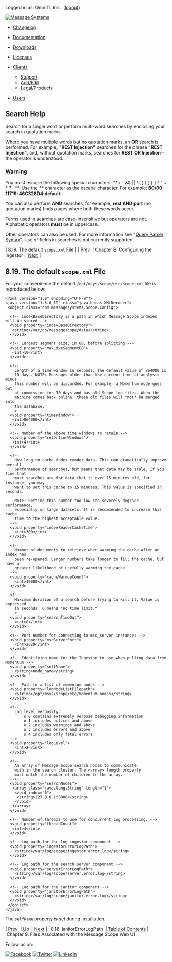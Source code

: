 Logged in as: OmniTI, Inc.  ([logout](https://support.messagesystems.com/logout.php))

[![Message Systems](https://support.messagesystems.com/images/ms-white205.png)](https://support.messagesystems.com/start.php) 

*   [Changelog](https://support.messagesystems.com/start.php?show=changelog)
*   [Documentation](https://support.messagesystems.com/docs/)
*   [Downloads](https://support.messagesystems.com/start.php)

*   [Licenses](https://support.messagesystems.com/license_summary.php)
*   <a href="">Clients</a>
    *   [Support](https://support.messagesystems.com/cs.php)
    *   [Add/Edit](https://support.messagesystems.com/edit_client.php)
    *   [Legal/Products](https://support.messagesystems.com/edit_products.php)
*   [Users](https://support.messagesystems.com/edit_customer.php)

## Search Help

Search for a single word or perform multi-word searches by enclosing your search in quotation marks.

Where you have multiple words but no quotation marks, an **OR** search is performed. For example, **"REST Injection"** searches for the phrase **"REST Injection"**, and, without quotation marks, searches for **REST OR Injection**--the operator is understood.

### Warning

You must escape the following special characters: **+ - && || ! ( ) { } [ ] ^ " ~ * ? : \**. Use the **\** character as the escape character. For example: **B0/00-11719-46C328D4\:default\:**

You can also perform **AND** searches, for example, **rest AND port** (no quotation marks) finds pages where both these words occur.

Terms used in searches are case-insensitive but operators are not. Alphabetic operators **must** be in uppercase.

Other operators can also be used. For more information see "[Query Parser Syntax](https://lucene.apache.org/core/old_versioned_docs/versions/3_0_0/queryparsersyntax.html)". Use of fields in searches is not currently supported.

| 8.19. The default `scope.xml` File |
| [Prev](msc.ingestor.janitorerrorlogpath.php)  | Chapter 8. Configuring the Ingestor |  [Next](msc.files.php) |

## 8.19. The default `scope.xml` File

For your convenience the default `/opt/msys/scope/etc/scope.xml` file is reproduced below:

```
<?xml version="1.0" encoding="UTF-8"?>
<java version="1.5.0_19" class="java.beans.XMLDecoder">
 <object class="com.messagesystems.Scope.Config">

  <!-- indexBaseDirectory is a path in which Message Scope indexes will be stored -->
  <void property="indexBaseDirectory">
   <string>/var/db/messagescope/data</string>
  </void>

  <!-- Largest segment size, in GB, before splitting -->
  <void property="maxLiveSegmentGB">
   <int>10</int>
  </void>

  <!--
    Length of a time window in seconds. The default value of 864000 is
    10 days. NOTE: Messages older than the current time at analysis minus
    this number will be discarded. For example, a Momentum node goes out
    of commission for 10 days and has old Scope log files. When the
    machine comes back online, these old files will *not* be merged into
    the database.
  -->
  <void property="timeWindow">
   <int>864000</int>
  </void>

  <!-- Number of the above time windows to retain -->
  <void property="retentionWindows">
   <int>4</int>
  </void>

  <!--
    How long to cache index reader data. This can dramatically improve overall
    performance of searches, but means that data may be stale. If you find that
    most searches are for data that is over 15 minutes old, for instance, you may
    want to set this cache to 15 minutes. This value is specified in seconds.

    Note: Setting this number too low can severely degrade performance,
    especially on large datasets. It is recommended to increase this cache
    time to the highest acceptable value.
  -->
  <void property="indexReaderCacheTime">
    <int>300</int>
  </void>

  <!--
    Number of documents to retrieve when warming the cache after an index has
    been re-opened. Larger numbers take longer to fill the cache, but have a
    greater likelihood of usefully warming the cache.
  -->
  <void property="cacheWarmupCount">
    <int>10000</int>
  </void>

  <!--
    Maximum duration of a search before trying to kill it. Value is expressed
    in seconds. 0 means "no time limit."
  -->
  <void property="searchTimeOut">
    <int>0</int>
  </void>

  <!-- Port number for connecting to msc_server instances -->
  <void property="mscServerPort">
    <int>2029</int>
  </void>

  <!-- Identifying name for the Ingestor to use when pulling data from Momentum -->
  <void property="selfName">
    <string>node_name</string>
  </void>

  <!-- Path to a list of momentum nodes -->
  <void property="logNodeListFilepath">
    <string>/opt/msys/scope/etc/momentum_nodes</string>
  </void>

  <!--
    Log level verbosity:
        o 0 contains extremely verbose debugging information
        o 1 includes notices and above
        o 2 includes warnings and above
        o 3 includes errors and above
        o 4 includes only fatal errors
  -->
  <void property="logLevel">
    <int>2</int>
  </void>

  <!--
    An array of Message Scope search nodes to communicate
    with in the search cluster. The <array> length property
    must match the number of children in the array.
  -->
  <void property="searchNodes">
   <array class="java.lang.String" length="1">
    <void index="0">
     <string>127.0.0.1:8080</string>
    </void>
   </array>
  </void>

  <!-- Number of threads to use for concurrent log processing. -->
  <void property="threadCount">
   <int>4</int>
  </void>

  <!-- Log path for the log ingestor component -->
  <void property="ingestorErrorLogPath">
    <string>/var/log/scope/ingestor.error.log</string>
  </void>

  <!-- Log path for the search server component -->
  <void property="serverErrorLogPath">
    <string>/var/log/scope/server.error.log</string>
  </void>

  <!-- Log path for the janitor component -->
  <void property="janitorErrorLogPath">
    <string>/var/log/scope/janitor.error.log</string>
  </void>
 </object>
</java>
```

The `selfName` property is set during installation.

| [Prev](msc.ingestor.janitorerrorlogpath.php)  | [Up](msc.ingestor.php) |  [Next](msc.files.php) |
| 8.18. janitorErrorLogPath  | [Table of Contents](index.php) |  Chapter 9. Files Associated with the Message Scope Web UI |

Follow us on:

[![Facebook](https://support.messagesystems.com/images/icon-facebook.png)](http://www.facebook.com/messagesystems) [![Twitter](https://support.messagesystems.com/images/icon-twitter.png)](http://twitter.com/#!/MessageSystems) [![LinkedIn](https://support.messagesystems.com/images/icon-linkedin.png)](http://www.linkedin.com/company/message-systems)